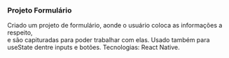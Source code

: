 ### Projeto Formulário

Criado um projeto de formulário, aonde o usuário coloca as informações a respeito,  
e são capituradas para poder trabalhar com elas. Usado também para useState dentre
inputs e botões. Tecnologias: React Native.
